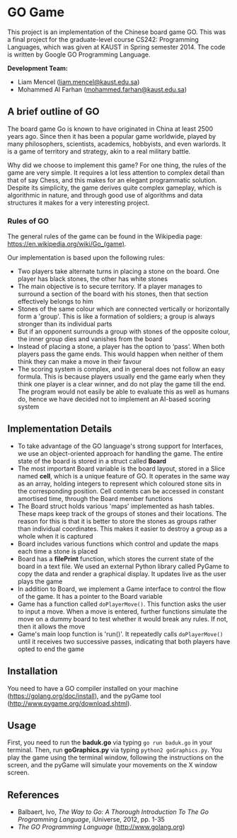 
# GO Game

This project is an implementation of the Chinese board game GO.
This was a final project for the graduate-level course CS242: Programming Languages, which was given at KAUST in Spring semester 2014.
The code is written by Google GO Programming Language.

**Development Team:**

* Liam Mencel (liam.mencel@kaust.edu.sa)
* Mohammed Al Farhan (mohammed.farhan@kaust.edu.sa)

## A brief outline of GO

The board game Go is known to have originated in China at least 2500 years ago. 
Since then it has been a popular game worldwide, played by many philosophers, scientists, academics, hobbyists, and even warlords. 
It is a game of territory and strategy, akin to a real military battle.

Why did we choose to implement this game? For one thing, the rules of the game are very simple. 
It requires a lot less attention to complex detail than that of say Chess, and this makes for an elegant programmatic solution. 
Despite its simplicity, the game derives quite complex gameplay, which is algorithmic in nature, 
and through good use of algorithms and data structures it makes for a very interesting project.

### Rules of GO

The general rules of the game can be found in the Wikipedia page: https://en.wikipedia.org/wiki/Go_(game).

Our implementation is based upon the following rules:

* Two players take alternate turns in placing a stone on the board. One player has black stones, the other has white stones
* The main objective is to secure territory. If a player manages to surround a section of the board with his stones, 
then that section effectively belongs to him
* Stones of the same colour which are connected vertically or horizontally form a 'group'. 
This is like a formation of soldiers; a group is always stronger than its individual parts
* But if an opponent surrounds a group with stones of the opposite colour, the inner group dies and vanishes from the board
* Instead of placing a stone, a player has the option to ‘pass’. When both players pass the game ends. 
This would happen when neither of them think they can make a move in their favour
* The scoring system is complex, and in general does not follow an easy formula. 
This is because players usually end the game early when they think one player is a clear winner, and do not play the game till the end. 
The program would not easily be able to evaluate this as well as humans do, 
hence we have decided not to implement an AI-based scoring system

## Implementation Details

* To take advantage of the GO language's strong support for Interfaces, we use an object-oriented approach for handling the game. 
The entire state of the board is stored in a struct called **Board**
* The most important Board variable is the board layout, stored in a Slice named **cell**, which is a unique feature of GO. 
It operates in the same way as an array, holding integers to represent which coloured stone sits in the corresponding position. 
Cell contents can be accessed in constant amortised time, through the Board member functions
* The Board struct holds various 'maps' implemented as hash tables. These maps keep track of the groups of stones and their locations. 
The reason for this is that it is better to store the stones as groups rather than individual coordinates. 
This makes it easier to destroy a group as a whole when it is captured
* Board includes various functions which control and update the maps each time a stone is placed
* Board has a **filePrint** function, which stores the current state of the board in a text file. 
We used an external Python library called PyGame to copy the data and render a graphical display. It updates live as the user plays the game
* In addition to Board, we implement a Game interface to control the flow of the game. It has a pointer to the Board variable
* Game has a function called `doPlayerMove()`. This function asks the user to input a move. 
When a move is entered, further functions simulate the move on a dummy board to test whether it would break any rules. If not, then it allows the move
* Game's main loop function is 'run()'. It repeatedly calls `doPlayerMove()` until it receives two successive passes, 
indicating that both players have opted to end the game

## Installation

You need to have a GO compiler installed on your machine (https://golang.org/doc/install), and the pyGame tool (http://www.pygame.org/download.shtml).

## Usage

First, you need to run the **baduk.go** via typing `go run baduk.go` in your terminal. Then, run **goGraphics.py** via typing `python2 goGraphics.py`. 
You play the game using the terminal window, following the instructions on the screen, and the pyGame will simulate your movements on the X window screen. 

## References

* Balbaert, Ivo, *The Way to Go: A Thorough Introduction To The Go Programming Language*, iUniverse, 2012, pp. 1-35
* *The GO Programming Language* (http://www.golang.org)
